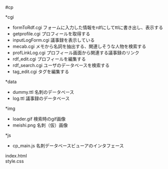 #cp  

*cgi  
 - formToRdf.cgi  フォームに入力した情報をrdfにしてttlに書き出し、表示する  
 - getprofile.cgi  プロフィールを取得する  
 - inputLogForm.cgi  議事録を表示している  
 - mecab.cgi  メモから名詞を抽出する、関連しそうな人物を検索する  
 - profLinkLog.cgi  プロフィール画面から関連する議事録のリンク  
 - rdf_edit.cgi  プロフィールを編集する  
 - rdf_search.cgi  ユーザのデータベースを検索する  
 - tag_edit.cgi  タグを編集する  

*data  
 - dummy.ttl  名刺のデータベース  
 - log.ttl  議事録のデータベース  

*img  
 - loader.gif  検索時のgif画像  
 - meishi.png  名刺（仮）画像  

*js  
 - cp_main.js  名刺データベースビューアのインタフェース  

index.html  
style.css  
